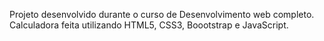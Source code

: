 Projeto desenvolvido durante o curso de Desenvolvimento web completo. Calculadora feita utilizando HTML5, CSS3, Boootstrap e JavaScript.
